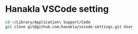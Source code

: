 # Hanakla VSCode setting

```bash
cd ~/Library/Application\ Support/Code
git clone git@github.com:hanakla/vscode-settings.git User
```
